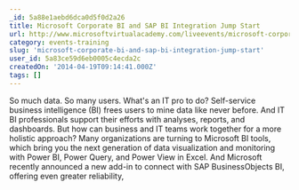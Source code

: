 ```yaml
---
_id: 5a88e1aebd6dca0d5f0d2a26
title: Microsoft Corporate BI and SAP BI Integration Jump Start
url: http://www.microsoftvirtualacademy.com/liveevents/microsoft-corporate-bi-and-sap-bi-integration-jump-start
category: events-training
slug: 'microsoft-corporate-bi-and-sap-bi-integration-jump-start'
user_id: 5a83ce59d6eb0005c4ecda2c
createdOn: '2014-04-19T09:14:41.000Z'
tags: []
---
```


So much data. So many users. What's an IT pro to do? Self-service business intelligence (BI) frees users to mine data like never before. And IT BI professionals support their efforts with analyses, reports, and dashboards. But how can business and IT teams work together for a more holistic approach? Many organizations are turning to Microsoft BI tools, which bring you the next generation of data visualization and monitoring with Power BI, Power Query, and Power View in Excel. And Microsoft recently announced a new add-in to connect with SAP BusinessObjects BI, offering even greater reliability,
